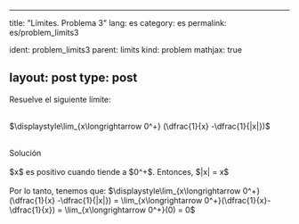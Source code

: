 ---
 title: "Límites. Problema 3"
 lang: es
 category: es
 permalink: es/problem_limits3
 
 ident: problem_limits3
 parent: limits
 kind: problem
 mathjax: true
 
 layout: post
 type: post
 ---
 
 <div>
 Resuelve el siguiente límite: <br><br>
 
 $\displaystyle\lim_{x\longrightarrow 0^+} (\dfrac{1}{x} -\dfrac{1}{|x|})$<br><br>
 
 <div class="bcblue boxdissap">
 	Solución
 </div><br>
 
 <div class="dissap">
  $x$ es positivo cuando tiende a $0^+$. Entonces, $|x| = x$ <br><br>
  Por lo tanto, tenemos que: $\displaystyle\lim_{x\longrightarrow 0^+} (\dfrac{1}{x} -\dfrac{1}{|x|}) = \lim_{x\longrightarrow 0^+}(\dfrac{1}{x}-\dfrac{1}{x}) = \lim_{x\longrightarrow 0^+}(0) = 0$<br><br>
 </div>

